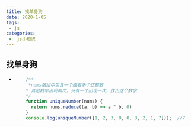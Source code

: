 ```yaml
---
title: 找单身狗
date: 2020-1-05
tags:
 - js
categories:
 -  js小知识
---       
```


##    找单身狗    

  +           
      ```js   
          /**
           *nums数组中包含一个或者多个正整数 
          * 其他数字出现两次，只有一个出现一次，找出这个数字
          */
          function uniqueNumber(nums) {
            return nums.reduce((a, b) => a ^ b, 0)
          }
          console.log(uniqueNumber([1, 2, 3, 0, 0, 3, 2, 1, 7]));  //7    
      ```